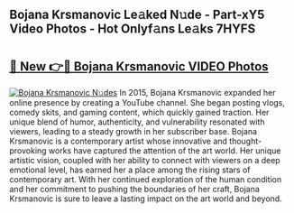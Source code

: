 ## Bojana Krsmanovic Le𝚊ked N𝚞de - Part-xY5 Video Photos - Hot Onlyf𝚊ns Le𝚊ks 7HYFS

# <h2><a href="http://ab15225.deff.icu/?id=Bojana+Krsmanovic">🔗 New 👉🔴 Bojana Krsmanovic VIDEO Photos</a></h2>

[![Bojana Krsmanovic N𝚞des](https://i.imgur.com/rIISA9y.gif)](http://ab15225.deff.icu/?id=Bojana+Krsmanovic)
In 2015, Bojana Krsmanovic expanded her online presence by creating a YouTube channel. She began posting vlogs, comedy skits, and gaming content, which quickly gained traction. Her unique blend of humor, authenticity, and vulnerability resonated with viewers, leading to a steady growth in her subscriber base. Bojana Krsmanovic is a contemporary artist whose innovative and thought-provoking works have captured the attention of the art world. Her unique artistic vision, coupled with her ability to connect with viewers on a deep emotional level, has earned her a place among the rising stars of contemporary art. With her continued exploration of the human condition and her commitment to pushing the boundaries of her craft, Bojana Krsmanovic is sure to leave a lasting impact on the art world and beyond.
